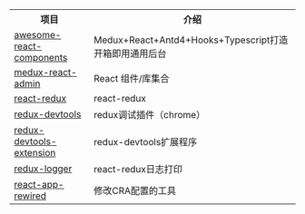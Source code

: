 <table>
  <tr>
    <th>项目</th>
    <th>介绍</th>
  </tr>
  <tr>
    <td><a href="https://github.com/wooline/medux-react-admin">awesome-react-components</a></td>
    <td>Medux+React+Antd4+Hooks+Typescript打造开箱即用通用后台</td>
  </tr>  
  <tr>
    <td><a href="https://github.com/brillout/awesome-react-components">medux-react-admin</a></td>
    <td>React 组件/库集合</td>
  </tr>
  <tr>
    <td><a href="https://www.redux.org.cn/">react-redux</a></td>
    <td>react-redux</td>
  </tr>
  <tr>
    <td><a href="">redux-devtools</a></td>
    <td>redux调试插件（chrome）</td>
  </tr>
  <tr>
    <td><a href="https://github.com/zalmoxisus/redux-devtools-extension">redux-devtools-extension</a></td>
    <td>redux-devtools扩展程序</td>
  </tr>
  <tr>
    <td><a href="https://github.com/LogRocket/redux-logger">redux-logger</a></td>
    <td>react-redux日志打印</td>
  </tr>
  <tr>
    <td><a href="https://github.com/timarney/react-app-rewired">react-app-rewired</a></td>
    <td>修改CRA配置的工具</td>
  </tr>
</table>
